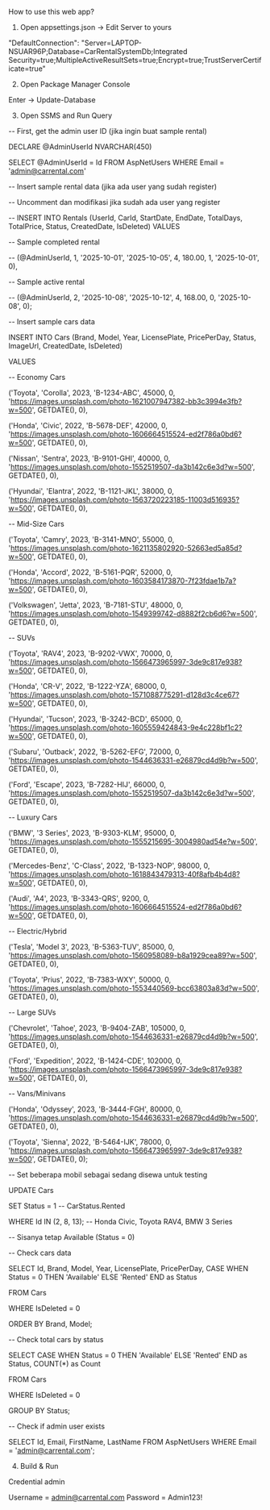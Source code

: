 How to use this web app?

1. Open appsettings.json -> Edit Server to yours

"DefaultConnection": "Server=LAPTOP-NSUAR96P;Database=CarRentalSystemDb;Integrated Security=true;MultipleActiveResultSets=true;Encrypt=true;TrustServerCertificate=true"

2. Open Package Manager Console

Enter -> Update-Database 

3. Open SSMS and Run Query

-- First, get the admin user ID (jika ingin buat sample rental)

DECLARE @AdminUserId NVARCHAR(450)

SELECT @AdminUserId = Id FROM AspNetUsers WHERE Email = 'admin@carrental.com'

-- Insert sample rental data (jika ada user yang sudah register)

-- Uncomment dan modifikasi jika sudah ada user yang register

-- INSERT INTO Rentals (UserId, CarId, StartDate, EndDate, TotalDays, TotalPrice, Status, CreatedDate, IsDeleted)
VALUES 

-- Sample completed rental

-- (@AdminUserId, 1, '2025-10-01', '2025-10-05', 4, 180.00, 1, '2025-10-01', 0),

-- Sample active rental  

-- (@AdminUserId, 2, '2025-10-08', '2025-10-12', 4, 168.00, 0, '2025-10-08', 0);

-- Insert sample cars data

INSERT INTO Cars (Brand, Model, Year, LicensePlate, PricePerDay, Status, ImageUrl, CreatedDate, IsDeleted)

VALUES 

-- Economy Cars

('Toyota', 'Corolla', 2023, 'B-1234-ABC', 45000, 0, 'https://images.unsplash.com/photo-1621007947382-bb3c3994e3fb?w=500', GETDATE(), 0),

('Honda', 'Civic', 2022, 'B-5678-DEF', 42000, 0, 'https://images.unsplash.com/photo-1606664515524-ed2f786a0bd6?w=500', GETDATE(), 0),

('Nissan', 'Sentra', 2023, 'B-9101-GHI', 40000, 0, 'https://images.unsplash.com/photo-1552519507-da3b142c6e3d?w=500', GETDATE(), 0),

('Hyundai', 'Elantra', 2022, 'B-1121-JKL', 38000, 0, 'https://images.unsplash.com/photo-1563720223185-11003d516935?w=500', GETDATE(), 0),

-- Mid-Size Cars

('Toyota', 'Camry', 2023, 'B-3141-MNO', 55000, 0, 'https://images.unsplash.com/photo-1621135802920-52663ed5a85d?w=500', GETDATE(), 0),

('Honda', 'Accord', 2022, 'B-5161-PQR', 52000, 0, 'https://images.unsplash.com/photo-1603584173870-7f23fdae1b7a?w=500', GETDATE(), 0),

('Volkswagen', 'Jetta', 2023, 'B-7181-STU', 48000, 0, 'https://images.unsplash.com/photo-1549399742-d8882f2cb6d6?w=500', GETDATE(), 0),

-- SUVs

('Toyota', 'RAV4', 2023, 'B-9202-VWX', 70000, 0, 'https://images.unsplash.com/photo-1566473965997-3de9c817e938?w=500', GETDATE(), 0),

('Honda', 'CR-V', 2022, 'B-1222-YZA', 68000, 0, 'https://images.unsplash.com/photo-1571088775291-d128d3c4ce67?w=500', GETDATE(), 0),

('Hyundai', 'Tucson', 2023, 'B-3242-BCD', 65000, 0, 'https://images.unsplash.com/photo-1605559424843-9e4c228bf1c2?w=500', GETDATE(), 0),

('Subaru', 'Outback', 2022, 'B-5262-EFG', 72000, 0, 'https://images.unsplash.com/photo-1544636331-e26879cd4d9b?w=500', GETDATE(), 0),

('Ford', 'Escape', 2023, 'B-7282-HIJ', 66000, 0, 'https://images.unsplash.com/photo-1552519507-da3b142c6e3d?w=500', GETDATE(), 0),

-- Luxury Cars

('BMW', '3 Series', 2023, 'B-9303-KLM', 95000, 0, 'https://images.unsplash.com/photo-1555215695-3004980ad54e?w=500', GETDATE(), 0),

('Mercedes-Benz', 'C-Class', 2022, 'B-1323-NOP', 98000, 0, 'https://images.unsplash.com/photo-1618843479313-40f8afb4b4d8?w=500', GETDATE(), 0),

('Audi', 'A4', 2023, 'B-3343-QRS', 9200, 0, 'https://images.unsplash.com/photo-1606664515524-ed2f786a0bd6?w=500', GETDATE(), 0),

-- Electric/Hybrid

('Tesla', 'Model 3', 2023, 'B-5363-TUV', 85000, 0, 'https://images.unsplash.com/photo-1560958089-b8a1929cea89?w=500', GETDATE(), 0),

('Toyota', 'Prius', 2022, 'B-7383-WXY', 50000, 0, 'https://images.unsplash.com/photo-1553440569-bcc63803a83d?w=500', GETDATE(), 0),

-- Large SUVs

('Chevrolet', 'Tahoe', 2023, 'B-9404-ZAB', 105000, 0, 'https://images.unsplash.com/photo-1544636331-e26879cd4d9b?w=500', GETDATE(), 0),

('Ford', 'Expedition', 2022, 'B-1424-CDE', 102000, 0, 'https://images.unsplash.com/photo-1566473965997-3de9c817e938?w=500', GETDATE(), 0),

-- Vans/Minivans

('Honda', 'Odyssey', 2023, 'B-3444-FGH', 80000, 0, 'https://images.unsplash.com/photo-1544636331-e26879cd4d9b?w=500', GETDATE(), 0),

('Toyota', 'Sienna', 2022, 'B-5464-IJK', 78000, 0, 'https://images.unsplash.com/photo-1566473965997-3de9c817e938?w=500', GETDATE(), 0);

-- Set beberapa mobil sebagai sedang disewa untuk testing

UPDATE Cars 

SET Status = 1 -- CarStatus.Rented

WHERE Id IN (2, 8, 13); -- Honda Civic, Toyota RAV4, BMW 3 Series

-- Sisanya tetap Available (Status = 0)

-- Check cars data

SELECT Id, Brand, Model, Year, LicensePlate, PricePerDay, CASE WHEN Status = 0 THEN 'Available' ELSE 'Rented' END as Status

FROM Cars 

WHERE IsDeleted = 0

ORDER BY Brand, Model;

-- Check total cars by status

SELECT CASE WHEN Status = 0 THEN 'Available' ELSE 'Rented' END as Status, COUNT(*) as Count

FROM Cars 

WHERE IsDeleted = 0

GROUP BY Status;

-- Check if admin user exists

SELECT Id, Email, FirstName, LastName FROM AspNetUsers WHERE Email = 'admin@carrental.com';

4. Build & Run

Credential admin

Username = admin@carrental.com
Password = Admin123!
